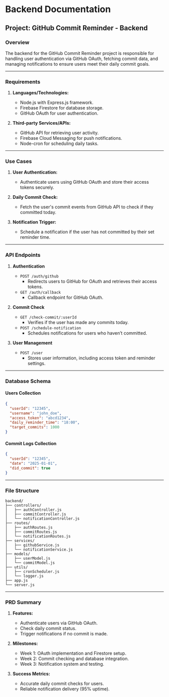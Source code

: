 
# Backend Documentation

## Project: GitHub Commit Reminder - Backend

### Overview
The backend for the GitHub Commit Reminder project is responsible for handling user authentication via GitHub OAuth, fetching commit data, and managing notifications to ensure users meet their daily commit goals.

---

### **Requirements**
1. **Languages/Technologies:**
   - Node.js with Express.js framework.
   - Firebase Firestore for database storage.
   - GitHub OAuth for user authentication.

2. **Third-party Services/APIs:**
   - GitHub API for retrieving user activity.
   - Firebase Cloud Messaging for push notifications.
   - Node-cron for scheduling daily tasks.

---

### **Use Cases**
1. **User Authentication:**
   - Authenticate users using GitHub OAuth and store their access tokens securely.

2. **Daily Commit Check:**
   - Fetch the user's commit events from GitHub API to check if they committed today.

3. **Notification Trigger:**
   - Schedule a notification if the user has not committed by their set reminder time.

---

### **API Endpoints**
1. **Authentication**
   - `POST /auth/github`
     - Redirects users to GitHub for OAuth and retrieves their access tokens.
   - `GET /auth/callback`
     - Callback endpoint for GitHub OAuth.

2. **Commit Check**
   - `GET /check-commit/:userId`
     - Verifies if the user has made any commits today.
   - `POST /schedule-notification`
     - Schedules notifications for users who haven’t committed.

3. **User Management**
   - `POST /user`
     - Stores user information, including access token and reminder settings.

---

### **Database Schema**

#### **Users Collection**
```json
{
  "userId": "12345",
  "username": "john_doe",
  "access_token": "abcd1234",
  "daily_reminder_time": "18:00",
  "target_commits": 1000
}
```

#### **Commit Logs Collection**
```json
{
  "userId": "12345",
  "date": "2025-01-01",
  "did_commit": true
}
```

---

### **File Structure**
```
backend/
├── controllers/
│   ├── authController.js
│   ├── commitController.js
│   └── notificationController.js
├── routes/
│   ├── authRoutes.js
│   ├── commitRoutes.js
│   └── notificationRoutes.js
├── services/
│   ├── githubService.js
│   └── notificationService.js
├── models/
│   ├── userModel.js
│   └── commitModel.js
├── utils/
│   ├── cronScheduler.js
│   └── logger.js
├── app.js
└── server.js
```

---

### **PRD Summary**
1. **Features:**
   - Authenticate users via GitHub OAuth.
   - Check daily commit status.
   - Trigger notifications if no commit is made.

2. **Milestones:**
   - Week 1: OAuth implementation and Firestore setup.
   - Week 2: Commit checking and database integration.
   - Week 3: Notification system and testing.

3. **Success Metrics:**
   - Accurate daily commit checks for users.
   - Reliable notification delivery (95% uptime).

